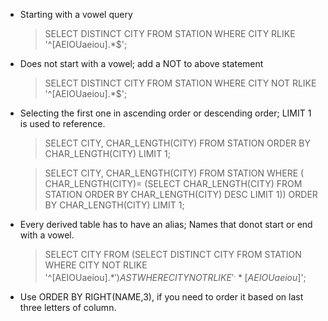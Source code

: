 - Starting with a vowel query

  > SELECT DISTINCT CITY FROM STATION WHERE CITY RLIKE '^[AEIOUaeiou].*$'; 
  
- Does not start with a vowel; add a NOT to above statement 

  > SELECT DISTINCT CITY FROM STATION WHERE CITY NOT RLIKE '^[AEIOUaeiou].*$';
  
- Selecting the first one in ascending order or descending order; LIMIT 1 is used to reference.

  > SELECT CITY, CHAR_LENGTH(CITY) FROM STATION ORDER BY CHAR_LENGTH(CITY) LIMIT 1;
  
  > SELECT CITY, CHAR_LENGTH(CITY) FROM STATION 
    WHERE ( CHAR_LENGTH(CITY)= (SELECT CHAR_LENGTH(CITY) FROM STATION ORDER BY CHAR_LENGTH(CITY) DESC LIMIT 1)) 
    ORDER BY CHAR_LENGTH(CITY) LIMIT 1;

- Every derived table has to have an alias; Names that donot start or end with a vowel.
  
  > SELECT CITY FROM 
        (SELECT DISTINCT CITY FROM 
                STATION WHERE CITY NOT RLIKE '^[AEIOUaeiou].*$') AS T
    WHERE CITY NOT RLIKE '^.*[AEIOUaeiou]$';
    
 - Use ORDER BY RIGHT(NAME,3), if you need to order it based on last three letters of column. 
